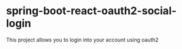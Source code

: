 # spring-boot-react-oauth2-social-login
This project allows you to login into your account using oauth2
